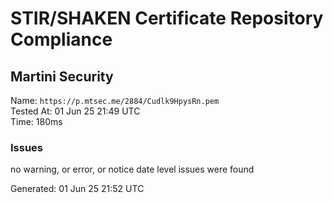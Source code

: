 # STIR/SHAKEN Certificate Repository Compliance

## Martini Security

Name: `https://p.mtsec.me/2884/Cudlk9HpysRn.pem`\
Tested At: 01 Jun 25 21:49 UTC\
Time: 180ms

### Issues

no warning, or error, or notice date level issues were found

Generated: 01 Jun 25 21:52 UTC